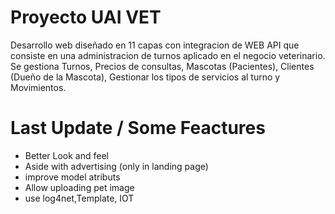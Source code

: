 # Proyecto UAI VET

Desarrollo web diseñado en 11 capas con integracion de WEB API que consiste en una administracion de turnos aplicado en el negocio veterinario. Se gestiona Turnos, Precios de consultas, Mascotas (Pacientes), Clientes (Dueño de la Mascota), Gestionar los tipos de servicios al turno y Movimientos.


# Last Update / Some Feactures
- Better Look and feel
- Aside with advertising (only in landing page)
- improve model atributs 
- Allow uploading pet image
- use log4net,Template, IOT


